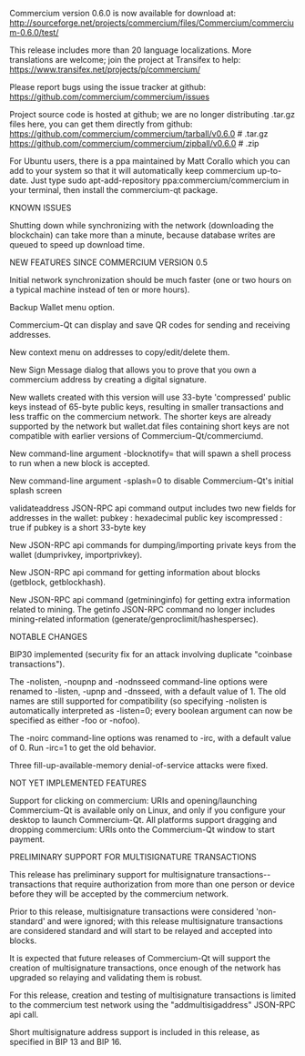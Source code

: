 Commercium version 0.6.0 is now available for download at:
http://sourceforge.net/projects/commercium/files/Commercium/commercium-0.6.0/test/

This release includes more than 20 language localizations.
More translations are welcome; join the
project at Transifex to help:
https://www.transifex.net/projects/p/commercium/

Please report bugs using the issue tracker at github:
https://github.com/commercium/commercium/issues

Project source code is hosted at github; we are no longer
distributing .tar.gz files here, you can get them
directly from github:
https://github.com/commercium/commercium/tarball/v0.6.0  # .tar.gz
https://github.com/commercium/commercium/zipball/v0.6.0  # .zip

For Ubuntu users, there is a ppa maintained by Matt Corallo which
you can add to your system so that it will automatically keep
commercium up-to-date.  Just type
sudo apt-add-repository ppa:commercium/commercium
in your terminal, then install the commercium-qt package.


KNOWN ISSUES

Shutting down while synchronizing with the network
(downloading the blockchain) can take more than a minute,
because database writes are queued to speed up download
time.


NEW FEATURES SINCE COMMERCIUM VERSION 0.5

Initial network synchronization should be much faster
(one or two hours on a typical machine instead of ten or more
hours).

Backup Wallet menu option.

Commercium-Qt can display and save QR codes for sending
and receiving addresses.

New context menu on addresses to copy/edit/delete them.

New Sign Message dialog that allows you to prove that you
own a commercium address by creating a digital
signature.

New wallets created with this version will
use 33-byte 'compressed' public keys instead of
65-byte public keys, resulting in smaller
transactions and less traffic on the commercium
network. The shorter keys are already supported
by the network but wallet.dat files containing
short keys are not compatible with earlier
versions of Commercium-Qt/commerciumd.

New command-line argument -blocknotify=<command>
that will spawn a shell process to run <command> 
when a new block is accepted.

New command-line argument -splash=0 to disable
Commercium-Qt's initial splash screen

validateaddress JSON-RPC api command output includes
two new fields for addresses in the wallet:
pubkey : hexadecimal public key
iscompressed : true if pubkey is a short 33-byte key

New JSON-RPC api commands for dumping/importing
private keys from the wallet (dumprivkey, importprivkey).

New JSON-RPC api command for getting information about
blocks (getblock, getblockhash).

New JSON-RPC api command (getmininginfo) for getting
extra information related to mining. The getinfo
JSON-RPC command no longer includes mining-related
information (generate/genproclimit/hashespersec).



NOTABLE CHANGES

BIP30 implemented (security fix for an attack involving
duplicate "coinbase transactions").

The -nolisten, -noupnp and -nodnsseed command-line
options were renamed to -listen, -upnp and -dnsseed,
with a default value of 1. The old names are still
supported for compatibility (so specifying -nolisten
is automatically interpreted as -listen=0; every
boolean argument can now be specified as either
-foo or -nofoo).

The -noirc command-line options was renamed to
-irc, with a default value of 0. Run -irc=1 to
get the old behavior.

Three fill-up-available-memory denial-of-service
attacks were fixed.


NOT YET IMPLEMENTED FEATURES

Support for clicking on commercium: URIs and
opening/launching Commercium-Qt is available only on Linux,
and only if you configure your desktop to launch
Commercium-Qt. All platforms support dragging and dropping
commercium: URIs onto the Commercium-Qt window to start
payment.


PRELIMINARY SUPPORT FOR MULTISIGNATURE TRANSACTIONS

This release has preliminary support for multisignature
transactions-- transactions that require authorization
from more than one person or device before they
will be accepted by the commercium network.

Prior to this release, multisignature transactions
were considered 'non-standard' and were ignored;
with this release multisignature transactions are
considered standard and will start to be relayed
and accepted into blocks.

It is expected that future releases of Commercium-Qt
will support the creation of multisignature transactions,
once enough of the network has upgraded so relaying
and validating them is robust.

For this release, creation and testing of multisignature
transactions is limited to the commercium test network using
the "addmultisigaddress" JSON-RPC api call.

Short multisignature address support is included in this
release, as specified in BIP 13 and BIP 16.
